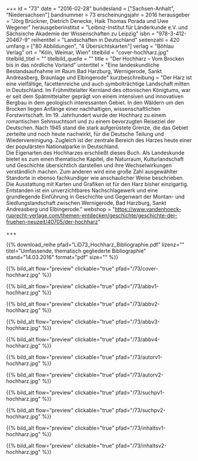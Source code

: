 +++
id = "73"
date = "2016-02-28"
bundesland = ["Sachsen-Anhalt", "Niedersachsen"]
bandnummer = 73
erscheinungsjahr = 2016
herausgeber = "Jörg Brückner, Dietrich Denecke, Haik Thomas Porada und Uwe Wegener"
herausgeberinstitut = "Leibniz-Institut für Länderkunde e.V. und Sächsische Akademie der Wissenschaften zu Leipzig"
isbn = "978-3-412-20467-9"
reihentitel = "Landschaften in Deutschland"
seitenzahl = 420
umfang = ["80 Abbildungen",  "4 Übersichtskarten"]
verlag = "Böhlau Verlag"
ort = "Köln, Weimar, Wien"
titelbild = "cover-hochharz.jpg"
titelbild_titel = ""
titelbild_quelle = ""
title = "Der Hochharz – Vom Brocken bis in das nördliche Vorland"
untertitel = "Eine landeskundliche Bestandsaufnahme im Raum Bad Harzburg, Wernigerode, Sankt Andreasberg, Braunlage und Elbingerode"
kurzbeschreibung = "Der Harz ist eine vielfältige, facettenreiche und auch symbolträch­tige Landschaft mitten in Deutschland. Im Frühmittelalter Kernland des ottonischen Königtums, war er seit dem Spätmittelalter geprägt von einem intensiven und innovativen Bergbau in dem geologisch inter­essanten Gebiet. In den Wäldern um den Brocken liegen Anfänge einer nachhaltigen, wissenschaftlichen Forstwirtschaft. Im 19. Jahr­hundert wurde der Hochharz zu einem romantischen Sehnsuchtsort und zu einem bevorzugten Reiseziel der Deutschen. Nach 1945 stand die stark aufgerüstete Grenze, die das Gebiet zerteilte und noch heute nachwirkt, für die Deutsche Teilung und Wiedervereinigung. Zugleich ist der zentrale Bereich des Harzes heute einer der popu­lärsten Nationalparke in Deutschland. <br> Die Eigenarten des Hochharzes erschließt dieses Buch. Als Landes­kunde bietet es zum einen thematische Kapitel, die Naturraum, Kulturlandschaft und Geschichte übersichtlich darstellen und ihre Wechselwirkungen verständlich machen. Zum anderen wird eine große Zahl ausgewählter Standorte in ebenso fachkundiger wie anschaulicher Weise beschrieben. Die Ausstattung mit Karten und Grafiken ist für den Harz bisher einzigartig. Entstanden ist ein un­verzichtbares Nachschlagewerk und eine grundlegende Einführung in Geschichte und Gegenwart der Montan- und Siedlungslandschaft zwischen Wernigerode, Bad Harzburg, Sankt Andreasberg und Elbingerode."
webshop = "https://www.vandenhoeck-ruprecht-verlage.com/themen-entdecken/geschichte/geschichte-der-fruehen-neuzeit/40705/der-hochharz"

+++

{{% download_reihe pfad="LiD73_Hochharz_Bibliographie.pdf" lizenz="" titel="Umfassende, thematisch gegliederte Bibliographie" stand="14.03.2016" format="pdf" size="" %}}

{{% bild_alt flow="preview" clickable="true" pfad="/73/cover-hochharz.jpg"   %}}

{{% bild_alt flow="preview" clickable="true" pfad="/73/abbv1-hochharz.jpg"   %}}

{{% bild_alt flow="preview" clickable="true" pfad="/73/abbv2-hochharz.jpg"   %}}

{{% bild_alt flow="preview" clickable="true" pfad="/73/abbv3-hochharz.jpg"   %}}

{{% bild_alt flow="preview" clickable="true" pfad="/73/abbv4-hochharz.jpg"   %}}

{{% bild_alt flow="preview" clickable="true" pfad="/73/autorv1-hochharz.jpg"   %}}

{{% bild_alt flow="preview" clickable="true" pfad="/73/autorv2-hochharz.jpg"   %}}

{{% bild_alt flow="preview" clickable="true" pfad="/73/suchpv1-hochharz.jpg"   %}}

{{% bild_alt flow="preview" clickable="true" pfad="/73/suchpv2-hochharz.jpg"   %}}

{{% bild_alt flow="preview" clickable="true" pfad="/73/inhaltsv1-hochharz.jpg"   %}}

{{% bild_alt flow="preview" clickable="true" pfad="/73/inhaltsv2-hochharz.jpg"   %}}
